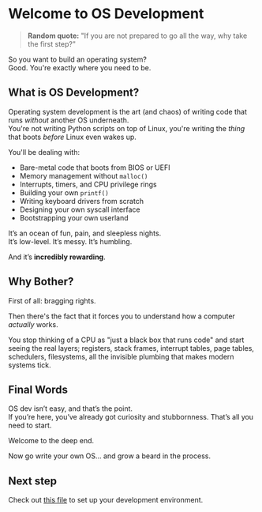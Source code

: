 # Welcome to OS Development

> **Random quote:** "If you are not prepared to go all the way, why take the first step?"

So you want to build an operating system?  
Good. You're exactly where you need to be.

## What is OS Development?

Operating system development is the art (and chaos) of writing code that runs *without* another OS underneath.  
You're not writing Python scripts on top of Linux, you're writing the *thing* that boots *before* Linux even wakes up.

You'll be dealing with:
- Bare-metal code that boots from BIOS or UEFI
- Memory management without `malloc()`
- Interrupts, timers, and CPU privilege rings
- Building your own `printf()`
- Writing keyboard drivers from scratch
- Designing your own syscall interface
- Bootstrapping your own userland

It’s an ocean of fun, pain, and sleepless nights.  
It’s low-level. It’s messy. It’s humbling.

And it’s **incredibly rewarding**.

## Why Bother?

First of all: bragging rights.

Then there's the fact that it forces you to understand how a computer *actually* works.

You stop thinking of a CPU as "just a black box that runs code" and start seeing the real layers; registers, stack frames, interrupt tables, page tables, schedulers, filesystems, all the invisible plumbing that makes modern systems tick.

## Final Words

OS dev isn’t easy, and that’s the point.  
If you’re here, you’ve already got curiosity and stubbornness. That’s all you need to start.

Welcome to the deep end.

Now go write your own OS… and grow a beard in the process.


## Next step
Check out [this file](./set-up-dev-env.md) to set up your development environment.